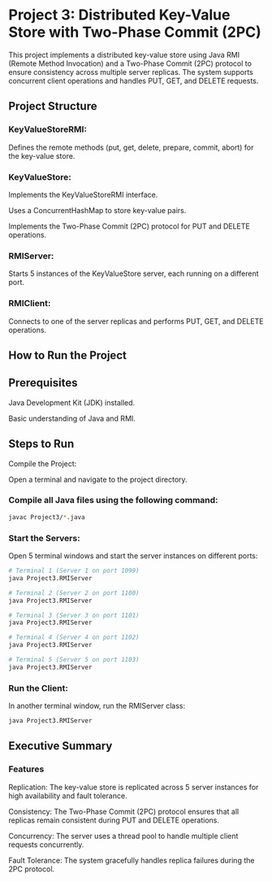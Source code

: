 # Project 3: Distributed Key-Value Store with Two-Phase Commit (2PC)

This project implements a distributed key-value store using Java RMI (Remote Method Invocation) and a Two-Phase Commit (2PC) protocol to ensure consistency across multiple server replicas. The system supports concurrent client operations and handles PUT, GET, and DELETE requests.

## Project Structure
### KeyValueStoreRMI: 
Defines the remote methods (put, get, delete, prepare, commit, abort) for the key-value store.

### KeyValueStore: 
Implements the KeyValueStoreRMI interface.

Uses a ConcurrentHashMap to store key-value pairs.

Implements the Two-Phase Commit (2PC) protocol for PUT and DELETE operations.

### RMIServer:

Starts 5 instances of the KeyValueStore server, each running on a different port.

### RMIClient:

Connects to one of the server replicas and performs PUT, GET, and DELETE operations.

## How to Run the Project
## Prerequisites
Java Development Kit (JDK) installed.

Basic understanding of Java and RMI.

## Steps to Run
Compile the Project:

Open a terminal and navigate to the project directory.

### Compile all Java files using the following command:

```bash
javac Project3/*.java
```

### Start the Servers:

Open 5 terminal windows and start the server instances on different ports:

```bash
# Terminal 1 (Server 1 on port 1099)
java Project3.RMIServer

# Terminal 2 (Server 2 on port 1100)
java Project3.RMIServer

# Terminal 3 (Server 3 on port 1101)
java Project3.RMIServer

# Terminal 4 (Server 4 on port 1102)
java Project3.RMIServer

# Terminal 5 (Server 5 on port 1103)
java Project3.RMIServer
```


### Run the Client:

In another terminal window, run the RMIServer class:
```bash
java Project3.RMIServer
```

## Executive Summary 
### Features
Replication: The key-value store is replicated across 5 server instances for high availability and fault tolerance.

Consistency: The Two-Phase Commit (2PC) protocol ensures that all replicas remain consistent during PUT and DELETE operations.

Concurrency: The server uses a thread pool to handle multiple client requests concurrently.

Fault Tolerance: The system gracefully handles replica failures during the 2PC protocol.
